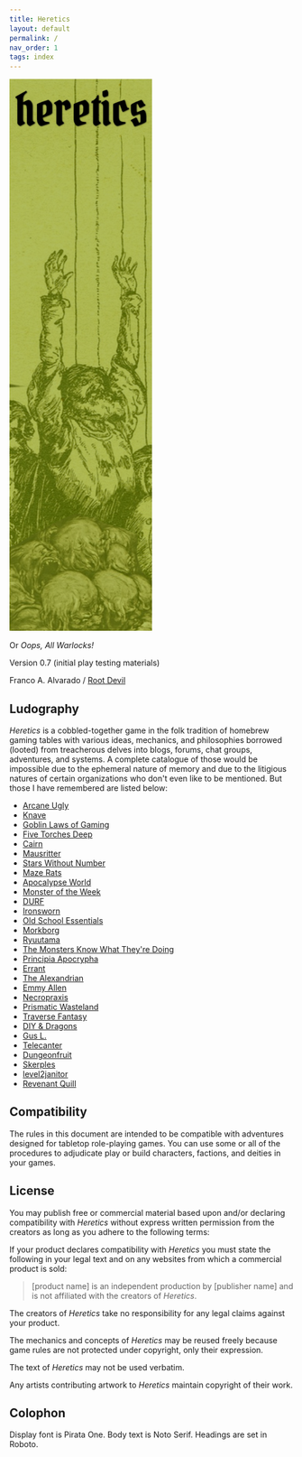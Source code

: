 ```yaml
---
title: Heretics
layout: default
permalink: /
nav_order: 1
tags: index
---
```


![Heretics cover image](heretics.png)

Or *Oops, All Warlocks!*

Version 0.7 (initial play testing materials)

Franco A. Alvarado / [Root Devil](https://rootdevil.itch.io/)

## Ludography

*Heretics* is a cobbled-together game in the folk tradition of homebrew gaming tables with various ideas, mechanics, and philosophies borrowed (looted) from treacherous delves into blogs, forums, chat groups, adventures, and systems. A complete catalogue of those would be impossible due to the ephemeral nature of memory and due to the litigious natures of certain organizations who don't even like to be mentioned. But those I have remembered are listed below:

- [Arcane Ugly](https://miscastterrain.itch.io/arcaneugly) 
- [Knave](https://www.drivethrurpg.com/product/250888/Knave) 
- [Goblin Laws of Gaming](https://goblinpunch.blogspot.com/2016/05/the-glog.html) 
- [Five Torches Deep](https://www.fivetorchesdeep.com/) 
- [Cairn](https://cairnrpg.com/) 
- [Mausritter](https://mausritter.com/) 
- [Stars Without Number](https://www.drivethrurpg.com/product/230009/stars-without-number-revised-edition-free-version) 
- [Maze Rats](https://questingbeast.itch.io/maze-rats) 
- [Apocalypse World](http://www.apocalypse-world.com/) 
- [Monster of the Week](https://evilhat.com/product/monster-of-the-week/) 
- [DURF](https://emielboven.itch.io/durf) 
- [Ironsworn](https://www.ironswornrpg.com/) 
- [Old School Essentials](https://necroticgnome.com/) 
- [Morkborg](https://morkborg.com/) 
- [Ryuutama](https://kotodama.itch.io/ryuutama-natural-fantasy-roleplay) 
- [The Monsters Know What They're Doing](https://www.themonstersknow.com/) 
- [Principia Apocrypha](https://drive.google.com/file/d/1rN5w4-azTq3Kbn0Yvk9nfqQhwQ1R5by1/view) 
- [Errant](https://www.drivethrurpg.com/product/400164/Errant) 
- [The Alexandrian](https://thealexandrian.net/) 
- [Emmy Allen](http://cavegirlgames.blogspot.com/) 
- [Necropraxis](https://www.necropraxis.com/) 
- [Prismatic Wasteland](https://prismaticwasteland.com/)
- [Traverse Fantasy](https://traversefantasy.blogspot.com/)
- [DIY & Dragons](https://diyanddragons.blogspot.com/)
- [Gus L.](https://alldeadgenerations.blogspot.com/)
- [Telecanter](https://recedingrules.blogspot.com/)
- [Dungeonfruit](https://dungeonfruit.blogspot.com/)
- [Skerples](https://coinsandscrolls.blogspot.com)
- [level2janitor](https://level2janitor.blogspot.com/)
- [Revenant Quill](https://www.revenant-quill.com/)

## Compatibility 

The rules in this document are intended to be compatible with adventures designed for tabletop role-playing games. You can use some or all of the procedures to adjudicate play or build characters, factions, and deities in your games.

## License

You may publish free or commercial material based upon and/or declaring compatibility with *Heretics* without express written permission from the creators as long as you adhere to the following terms:

If your product declares compatibility with *Heretics* you must state the following in your legal text and on any websites from which a commercial product is sold: 

> \[product name\] is an independent production by \[publisher name\] and is not affiliated with the creators of *Heretics*.

The creators of *Heretics* take no responsibility for any legal claims against your product. 

The mechanics and concepts of *Heretics* may be reused freely because game rules are not protected under copyright, only their expression. 

The text of *Heretics* may not be used verbatim.

Any artists contributing artwork to *Heretics* maintain copyright of their work.

## Colophon

Display font is Pirata One. Body text is Noto Serif. Headings are set in Roboto.

